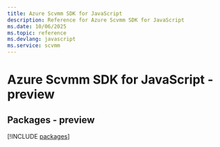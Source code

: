 ```yaml
---
title: Azure Scvmm SDK for JavaScript
description: Reference for Azure Scvmm SDK for JavaScript
ms.date: 10/06/2025
ms.topic: reference
ms.devlang: javascript
ms.service: scvmm
---
```

# Azure Scvmm SDK for JavaScript - preview
## Packages - preview
[!INCLUDE [packages](scvmm-index.md)]